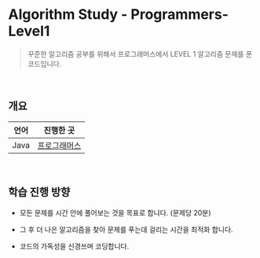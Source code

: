 Algorithm Study - Programmers-Level1
==================

> 꾸준한 알고리즘 공부를 위해서 프로그래머스에서 LEVEL 1 알고리즘 문제를 푼 코드입니다.

<br>

## 개요

|언어| 진행한 곳 |
|:---:|:---:|
| Java | <a href=https://programmers.co.kr/> 프로그래머스 </a> |

<br>

## 학습 진행 방향

* 모든 문제를 시간 안에 풀어보는 것을 목표로 합니다. (문제당 20분)

* 그 후 더 나은 알고리즘을 찾아 문제를 푸는데 걸리는 시간을 최적화 합니다.

* 코드의 가독성을 신경쓰며 코딩합니다.
